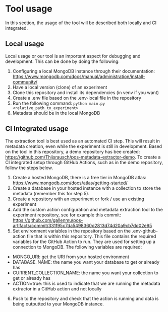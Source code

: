 # Tool usage
In this section, the usage of the tool will be described both locally and CI integrated.

## Local usage
Local usage or our tool is an important aspect for debugging and development. This can be done by doing the following:

1. Configuring a local MongoDB instance through their documentation: <https://www.mongodb.com/docs/manual/administration/install-community/>
2. Have a local version (clone) of an experiment
3. Clone this repository and install its dependencies (in venv if you want)
4. Create a .env file based on the .env-local file in the repository
6. Run the following command: `python main.py <relative_path_to_experiment>`
7. Metadata should be in the local MongoDB

## CI Integrated usage
The extraction tool is best used as an automated CI step. This will result in metadata creation, even while the experiment is still in development. Based on the tool in this repository, a demo repository has bee created: <https://github.com/Thijsrausch/pos-metadata-extractor-demo>. To create a CI integrated setup through GitHub Actions, such as in the demo repository, follow the steps below.

1. Create a hosted MongoDB, there is a free tier in MongoDB atlas: <https://www.mongodb.com/docs/atlas/getting-started/>
2. Create a database in your hosted instance with a collection to store the metadata (remember this for step 5).
3. Create a repository with an experiment or fork / use an existing experiment
4. Add the custom action configuration and metadata extraction tool to the experiment repository, see for example this commit: <https://github.com/gallenmu/pos-artifacts/commit/331f95c7da5498360d2813d74d20a9cb7dd02e95>
5. Set environment variables in the repository based on the .env-github-action file that is within this repository. This file contains the required variables for the GitHub Action to run. They are used for setting up a connection to MongoDB. The following variables are required:
  * MONGO_URI: get the URI from your hosted environment
  * DATABASE_NAME: the name you want your database to get or already has
  * CURRENT_COLLECTION_NAME: the name you want your collection to get or already has
* ACTION=true: this is used to indicate that we are running the metadata extractor in a GitHub action and not locally
6. Push to the repository and check that the action is running and data is being outputted to your MongoDB instance.

